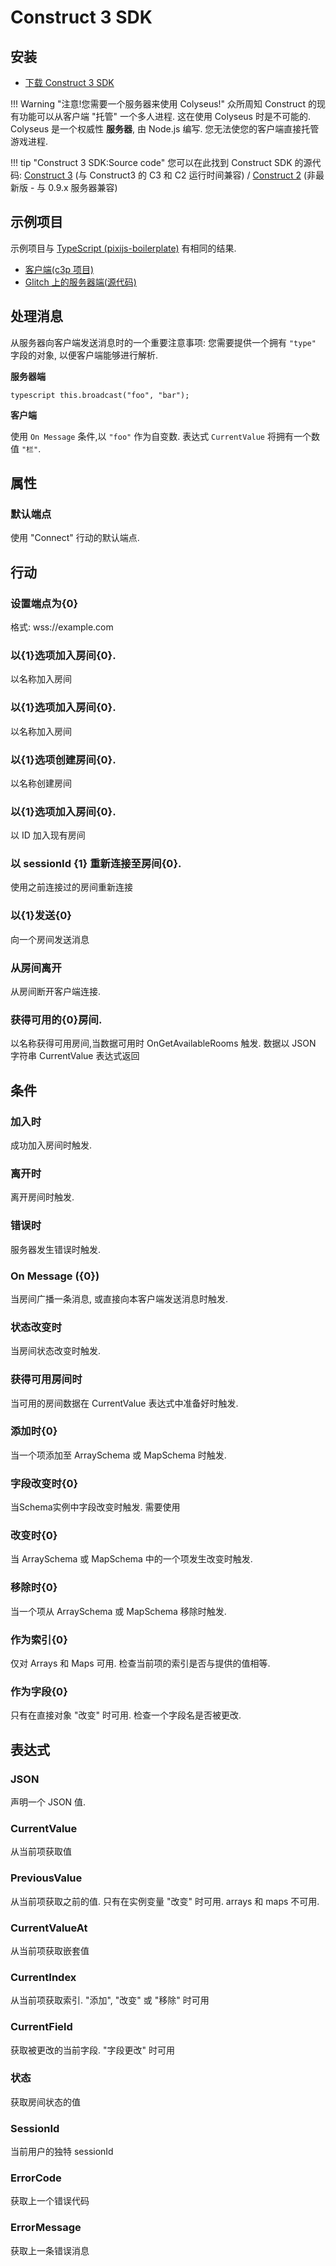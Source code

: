 # Construct 3 SDK

## 安装

- [下载 Construct 3 SDK](https://www.construct.net/en/make-games/addons/111/colyseus-multiplayer-client)

!!! Warning "注意!您需要一个服务器来使用 Colyseus!"
    众所周知 Construct 的现有功能可以从客户端 "托管" 一个多人进程. 这在使用 Colyseus 时是不可能的. Colyseus 是一个权威性 **服务器**, 由 Node.js 编写. 您无法使您的客户端直接托管游戏进程.

!!! tip "Construct 3 SDK:Source code"
    您可以在此找到 Construct SDK 的源代码: [Construct 3](https://github.com/colyseus/colyseus-construct3) (与 Construct3 的 C3 和 C2 运行时间兼容) / [Construct 2](https://github.com/colyseus/colyseus-construct2) (非最新版 - 与 0.9.x 服务器兼容)

## 示例项目

示例项目与 [TypeScript (pixijs-boilerplate)](https://github.com/endel/colyseus-pixijs-boilerplate) 有相同的结果.

- [客户端(c3p 项目)](/_downloads/ColyAgarClient-0-14-0.c3p)
- [Glitch 上的服务器端(源代码)](https://glitch.com/~colyseus-construct3)


## 处理消息

从服务器向客户端发送消息时的一个重要注意事项: 您需要提供一个拥有 `"type"` 字段的对象, 以便客户端能够进行解析.

**服务器端**

```
typescript this.broadcast("foo", "bar");
```

**客户端**

使用 `On Message` 条件,以 `"foo"` 作为自变数. 表达式 `CurrentValue` 将拥有一个数值 `"栏"`.


## 属性

### 默认端点
使用 "Connect" 行动的默认端点.

## 行动

### 设置端点为{0}
格式: wss://example.com

### 以{1}选项加入房间{0}.
以名称加入房间

### 以{1}选项加入房间{0}.
以名称加入房间

### 以{1}选项创建房间{0}.
以名称创建房间

### 以{1}选项加入房间{0}.
以 ID 加入现有房间

### 以 sessionId {1} 重新连接至房间{0}.
使用之前连接过的房间重新连接

### 以{1}发送{0}
向一个房间发送消息

### 从房间离开
从房间断开客户端连接.

### 获得可用的{0}房间.
以名称获得可用房间,当数据可用时 OnGetAvailableRooms 触发. 数据以 JSON 字符串 CurrentValue 表达式返回

## 条件

### 加入时
成功加入房间时触发.

### 离开时
离开房间时触发.

### 错误时
服务器发生错误时触发.

### On Message ({0})
当房间广播一条消息, 或直接向本客户端发送消息时触发.

### 状态改变时
当房间状态改变时触发.

### 获得可用房间时
当可用的房间数据在 CurrentValue 表达式中准备好时触发.

### 添加时{0}
当一个项添加至 ArraySchema 或 MapSchema 时触发.

### 字段改变时{0}
当Schema实例中字段改变时触发. 需要使用

### 改变时{0}
当 ArraySchema 或 MapSchema 中的一个项发生改变时触发.

### 移除时{0}
当一个项从 ArraySchema 或 MapSchema 移除时触发.

### 作为索引{0}
仅对 Arrays 和 Maps 可用. 检查当前项的索引是否与提供的值相等.

### 作为字段{0}
只有在直接对象 "改变" 时可用. 检查一个字段名是否被更改.

## 表达式

### JSON
声明一个 JSON 值.

### CurrentValue
从当前项获取值

### PreviousValue
从当前项获取之前的值. 只有在实例变量 "改变" 时可用. arrays 和 maps 不可用.

### CurrentValueAt
从当前项获取嵌套值

### CurrentIndex
从当前项获取索引. "添加", "改变" 或 "移除" 时可用

### CurrentField
获取被更改的当前字段. "字段更改" 时可用

### 状态
获取房间状态的值

### SessionId
当前用户的独特 sessionId

### ErrorCode
获取上一个错误代码

### ErrorMessage
获取上一条错误消息
